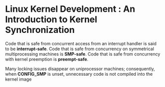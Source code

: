 # Linux Kernel Development : An Introduction to Kernel Synchronization

Code that is safe from concurrent access from an interrupt handler is said to be
**interrupt-safe**. Code that is safe from concurrency on symmetrical multiprocessing
machines is **SMP-safe**. Code that is safe from concurrency with kernel preemption is **preempt-safe**.

Many locking issues disappear on
uniprocessor machines; consequently, when **CONFIG\_SMP** is unset, unnecessary code is not
compiled into the kernel image
